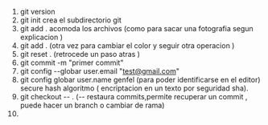 1. git version 
2. git init  crea el subdirectorio git
3. git add . acomoda los archivos (como para sacar una fotografia segun explicacion )
4. git add . (otra vez para cambiar el color y seguir otra operacion )
5. git reset . (retrocede un paso atras )
6. git commit -m "primer commit" 
7. git config --globar user.email "test@gmail.com"
8. git config globar user.name genfel   (para poder identificarse en el editor)
secure hash algoritmo  ( encriptacion en un texto por seguridad sha).         
9. git checkout -- . (-- restaura commits,permite recuperar un commit , puede hacer un branch o cambiar de rama)
10. 